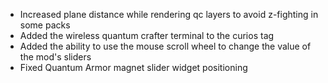 - Increased plane distance while rendering qc layers to avoid z-fighting in some packs
- Added the wireless quantum crafter terminal to the curios tag
- Added the ability to use the mouse scroll wheel to change the value of the mod's sliders
- Fixed Quantum Armor magnet slider widget positioning